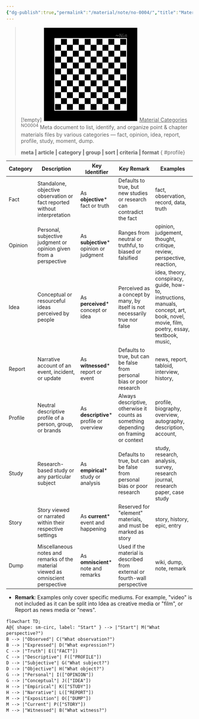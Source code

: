 ```yaml
---
{"dg-publish":true,"permalink":"/material/note/no-0004/","title":"Material Categories","tags":["-note"]}
---
```


>[!empty]
> ![RESOURCE/ASSET/OTHER/PlaceholderIcon.png|icon](/img/user/RESOURCE/ASSET/OTHER/PlaceholderIcon.png) <u class="title">Material Categories</u> <sup class="title">NO0004</sup> <sub class="title"> </sub>
> Meta document to list, identify, and organize point & chapter materials files by various categories — fact, opinion, idea, report, profile, study, moment, dump.
> 
> <b>meta | article | category | group | sort | criteria | format</b>
{ #profile}


| Category | Description                                                                      | Key Identifier                           | Key Remark                                                                           | Examples                                                                                                                                |
| -------- | -------------------------------------------------------------------------------- | ---------------------------------------- | ------------------------------------------------------------------------------------ | --------------------------------------------------------------------------------------------------------------------------------------- |
| Fact     | Standalone, objective observation or fact reported without interpretation        | As **objective**\* fact or truth         | Defaults to true, but new studies or research can contradict the fact                | fact, observation, record, data, truth                                                                                                  |
| Opinion  | Personal, subjective judgment or opinion given from a perspective                | As **subjective**\* opinion or judgment  | Ranges from neutral or truthful, to biased or falsified                              | opinion, judgement, thought, critique, review, perspective, reaction,                                                                   |
| Idea     | Conceptual or resourceful ideas perceived by people                              | As **perceived**\* concept or idea       | Perceived as a concept by many, by itself is not necessarily true nor false          | idea, theory, conspiracy, guide, how-to, instructions, manuals, concept, art, book, novel, movie, film, poetry, essay, textbook, music, |
| Report   | Narrative account of an event, incident, or update                               | As **witnessed**\* report or event       | Defaults to true, but can be false from personal bias or poor research               | news, report, tabloid, interview, history,                                                                                              |
| Profile  | Neutral descriptive profile of a person, group, or brands                        | As **descriptive**\* profile or overview | Always descriptive, otherwise it counts as something depending on framing or context | profile, biography, overview, autography, description, account,                                                                         |
| Study    | Research-based study or any particular subject                                   | As **empirical**\* study or analysis     | Defaults to true, but can be false from personal bias or poor research               | study, research, analysis, survey, research journal, research paper, case study                                                         |
| Story    | Story viewed or narrated within their respective settings                        | As **current**\* event and happening     | Reserved for "element" materials, and must be marked as story                        | story, history, epic, entry                                                                                                             |
| Dump     | Miscellaneous notes and remarks of the material viewed as omniscient perspective | As **omniscient**\* note and remarks     | Used if the material is described from external or fourth-wall perspective           | wiki, dump, note, remark                                                                                                                |
- **Remark**: Examples only cover specific mediums. For example, "video" is not included as it can be split into Idea as creative media or "film", or Report as news media or "news".

```mermaid
flowchart TD;
A@{ shape: sm-circ, label: "Start" } --> |"Start"| M("What perspective?")
B --> |"Observed"| C("What observation?")
B --> |"Expressed"| D("What expression?")
C --> |"Truth"| E(["FACT"])
C --> |"Descriptive"| F(["PROFILE"])
D --> |"Subjective"| G("What subject?")
D --> |"Objective"| H("What object?")
G --> |"Personal"| I(["OPINION"])
G --> |"Conceptual"| J(["IDEA"])
H --> |"Empirical"| K(["STUDY"])
H --> |"Narrative"| L(["REPORT"])
M --> |"Exposition"| O(["DUMP"])
M --> |"Current"| P(["STORY"])
M --> |"Witnessed"| B("What witness?")
```

